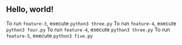 ## Hello, world!

To run `feature-3`, execute `python3 three.py`
To run `feature-4`, execute `python3 four.py`
To run `feature-4`, execute `python3 three.py`
To run `feature-5`, execute `python3 five.py`
